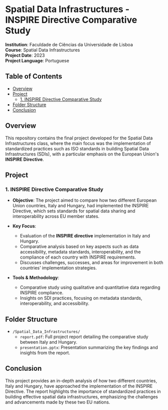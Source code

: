 # Spatial Data Infrastructures - INSPIRE Directive Comparative Study

**Institution**: Faculdade de Ciências da Universidade de Lisboa  
**Course**: Spatial Data Infrastructures  
**Project Date**: 2023  
**Project Language**: Portuguese  

## Table of Contents

- [Overview](#overview)
- [Project](#project)
  - [1. INSPIRE Directive Comparative Study](#1-inspire-directive-comparative-study)
- [Folder Structure](#folder-structure)
- [Conclusion](#conclusion)

## Overview

This repository contains the final project developed for the Spatial Data Infrastructures class, where the main focus was the implementation of standardized practices such as ISO standards in building Spatial Data Infrastructures (SDIs), with a particular emphasis on the European Union's **INSPIRE Directive**.

## Project

### 1. INSPIRE Directive Comparative Study

- **Objective**: The project aimed to compare how two different European Union countries, Italy and Hungary, had implemented the INSPIRE Directive, which sets standards for spatial data sharing and interoperability across EU member states.
  
- **Key Focus**:
  - Evaluation of the **INSPIRE directive** implementation in Italy and Hungary.
  - Comparative analysis based on key aspects such as data accessibility, metadata standards, interoperability, and the compliance of each country with INSPIRE requirements.
  - Discusses challenges, successes, and areas for improvement in both countries’ implementation strategies.
  
- **Tools & Methodology**:
  - Comparative study using qualitative and quantitative data regarding INSPIRE compliance.
  - Insights on SDI practices, focusing on metadata standards, interoperability, and accessibility.

## Folder Structure

- `/Spatial_Data_Infrastructures/`
  - `report.pdf`: Full project report detailing the comparative study between Italy and Hungary.
  - `presentation.pptx`: Presentation summarizing the key findings and insights from the report.

## Conclusion

This project provides an in-depth analysis of how two different countries, Italy and Hungary, have approached the implementation of the INSPIRE Directive. The report highlights the importance of standardized practices in building effective spatial data infrastructures, emphasizing the challenges and advancements made by these two EU nations.
